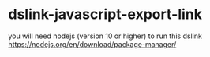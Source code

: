 # dslink-javascript-export-link

you will need nodejs (version 10 or higher) to run this dslink
https://nodejs.org/en/download/package-manager/
